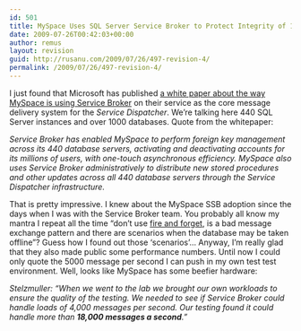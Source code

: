 ```yaml
---
id: 501
title: MySpace Uses SQL Server Service Broker to Protect Integrity of 1 Petabyte of Data
date: 2009-07-26T00:42:03+00:00
author: remus
layout: revision
guid: http://rusanu.com/2009/07/26/497-revision-4/
permalink: /2009/07/26/497-revision-4/
---
```

I just found that Microsoft has published <a href="http://www.microsoft.com/casestudies/Case_Study_Detail.aspx?CaseStudyID=4000004532" target="_blank">a white paper about the way MySpace is using Service Broker</a> on their service as the core message delivery system for the _Service Dispatcher_. We&#8217;re talking here 440 SQL Server instances and over 1000 databases. Quote from the whitepaper:

_Service Broker has enabled MySpace to perform foreign key management across its 440 database servers, activating and deactivating accounts for its millions of users, with one-touch asynchronous efficiency. MySpace also uses Service Broker administratively to distribute new stored procedures and other updates across all 440 database servers through the Service Dispatcher infrastructure._ 

That is pretty impressive. I knew about the MySpace SSB adoption since the days when I was with the Service Broker team. You probably all know my mantra I repeat all the time &#8220;don&#8217;t use [fire and forget](http://rusanu.com/2006/04/06/fire-and-forget-good-for-the-military-but-not-for-service-broker-conversations/), is a bad message exchange pattern and there are scenarios when the database may be taken offline&#8221;? Guess how I found out those &#8216;scenarios&#8217;&#8230; Anyway, I&#8217;m really glad that they also made public some performance numbers. Until now I could only quote the 5000 message per second I can push in my own test test environment. Well, looks like MySpace has some beefier hardware:

_Stelzmuller: “When we went to the lab we brought our own workloads to ensure the quality of the testing. We needed to see if Service Broker could handle loads of 4,000 messages per second. Our testing found it could handle more than **18,000 messages a second**.&#8221;_